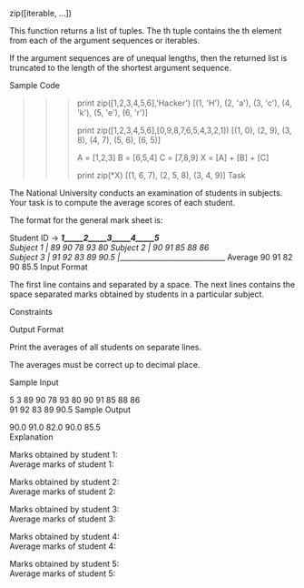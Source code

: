 zip([iterable, ...])

This function returns a list of tuples. The th tuple contains the th element from each of the argument sequences or iterables.

If the argument sequences are of unequal lengths, then the returned list is truncated to the length of the shortest argument sequence.

Sample Code

>>> print zip([1,2,3,4,5,6],'Hacker')
[(1, 'H'), (2, 'a'), (3, 'c'), (4, 'k'), (5, 'e'), (6, 'r')]
>>> 
>>> print zip([1,2,3,4,5,6],[0,9,8,7,6,5,4,3,2,1])
[(1, 0), (2, 9), (3, 8), (4, 7), (5, 6), (6, 5)]
>>> 
>>> A = [1,2,3]
>>> B = [6,5,4]
>>> C = [7,8,9]
>>> X = [A] + [B] + [C]
>>> 
>>> print zip(*X)
[(1, 6, 7), (2, 5, 8), (3, 4, 9)]
Task

The National University conducts an examination of  students in  subjects. 
Your task is to compute the average scores of each student.

The format for the general mark sheet is:

Student ID → ___1_____2_____3_____4_____5__               
Subject 1   |  89    90    78    93    80
Subject 2   |  90    91    85    88    86  
Subject 3   |  91    92    83    89    90.5
            |______________________________
Average        90    91    82    90    85.5 
Input Format

The first line contains  and  separated by a space. 
The next  lines contains the space separated marks obtained by students in a particular subject.

Constraints

 

Output Format

Print the averages of all students on separate lines.

The averages must be correct up to  decimal place.

Sample Input

5 3
89 90 78 93 80
90 91 85 88 86  
91 92 83 89 90.5
Sample Output

90.0 
91.0 
82.0 
90.0 
85.5        
Explanation

Marks obtained by student 1:  
Average marks of student 1: 

Marks obtained by student 2:  
Average marks of student 2: 

Marks obtained by student 3:  
Average marks of student 3: 

Marks obtained by student 4:  
Average marks of student 4: 

Marks obtained by student 5:  
Average marks of student 5: 

